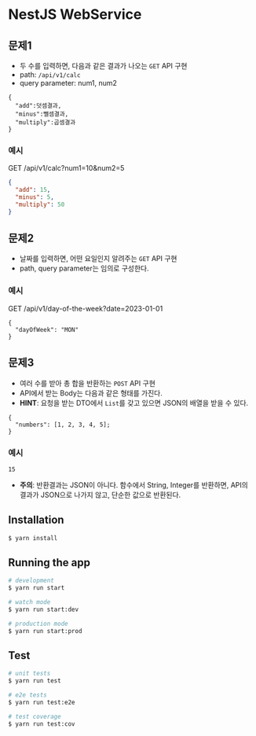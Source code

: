 # NestJS WebService

## 문제1

- 두 수를 입력하면, 다음과 같은 결과가 나오는 `GET` API 구현
- path: `/api/v1/calc`
- query parameter: num1, num2

```text
{
  "add":덧셈결과,
  "minus":뺄셈결과,
  "multiply":곱셈결과 
}
```

### 예시

GET /api/v1/calc?num1=10&num2=5

```json
{
  "add": 15,
  "minus": 5,
  "multiply": 50
}
```

## 문제2

- 날짜를 입력하면, 어떤 요일인지 알려주는 `GET` API 구현
- path, query parameter는 임의로 구성한다.

### 예시

GET /api/v1/day-of-the-week?date=2023-01-01

```text
{
  "dayOfWeek": "MON"
}
```

## 문제3

- 여러 수를 받아 총 합을 반환하는 `POST` API 구현
- API에서 받는 Body는 다음과 같은 형태를 가진다.
- **HINT**: 요청을 받는 DTO에서 `List`를 갖고 있으면 JSON의 배열을 받을 수 있다.

```text
{
  "numbers": [1, 2, 3, 4, 5];
}
```

### 예시

```text
15
```

- **주의**: 반환결과는 JSON이 아니다. 함수에서 String, Integer를 반환하면, API의 결과가 JSON으로 나가지 않고, 단순한 값으로 반환된다.

## Installation

```bash
$ yarn install
```

## Running the app

```bash
# development
$ yarn run start

# watch mode
$ yarn run start:dev

# production mode
$ yarn run start:prod
```

## Test

```bash
# unit tests
$ yarn run test

# e2e tests
$ yarn run test:e2e

# test coverage
$ yarn run test:cov
```
